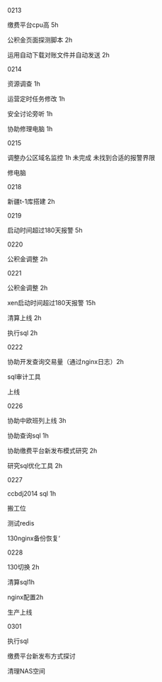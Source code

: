 0213

缴费平台cpu高 5h

公积金页面探测脚本 2h

运用自动下载对账文件并自动发送 2h

0214

资源调查 1h

运营定时任务修改 1h

安全讨论旁听 1h

协助修理电脑 1h

0215

调整办公区域名监控 1h 未完成 未找到合适的报警界限

修电脑





0218

新疆t-1库搭建 2h

0219

启动时间超过180天报警 5h

0220 

公积金调整 2h

0221

公积金调整 2h

xen启动时间超过180天报警  15h

清算上线 2h

执行sql 2h

0222

协助开发查询交易量（通过nginx日志）2h

sql审计工具 

上线





0226

协助中欧班列上线  3h

协助查询sql 1h

协助缴费平台新发布模式研究 2h

研究sql优化工具 2h



0227

ccbdj2014 sql 1h

搬工位 

测试redis

130nginx备份恢复‘



0228

130切换 2h

清算sql1h

nginx配置2h

生产上线



0301

执行sql

缴费平台新发布方式探讨

清理NAS空间